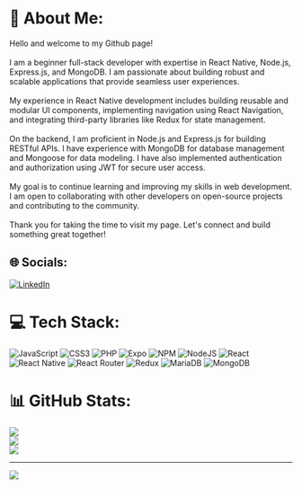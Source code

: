 # 💫 About Me:
Hello and welcome to my Github page!<br><br>I am a beginner full-stack developer with expertise in React Native, Node.js, Express.js, and MongoDB. I am passionate about building robust and scalable applications that provide seamless user experiences.<br><br>My experience in React Native development includes building reusable and modular UI components, implementing navigation using React Navigation, and integrating third-party libraries like Redux for state management.<br><br>On the backend, I am proficient in Node.js and Express.js for building RESTful APIs. I have experience with MongoDB for database management and Mongoose for data modeling. I have also implemented authentication and authorization using JWT for secure user access.<br><br>My goal is to continue learning and improving my skills in web development. I am open to collaborating with other developers on open-source projects and contributing to the community.<br><br>Thank you for taking the time to visit my page. Let's connect and build something great together!


## 🌐 Socials:
[![LinkedIn](https://img.shields.io/badge/LinkedIn-%230077B5.svg?logo=linkedin&logoColor=white)](https://linkedin.com/in/muhammad-hamzii) 

# 💻 Tech Stack:
![JavaScript](https://img.shields.io/badge/javascript-%23323330.svg?style=for-the-badge&logo=javascript&logoColor=%23F7DF1E) ![CSS3](https://img.shields.io/badge/css3-%231572B6.svg?style=for-the-badge&logo=css3&logoColor=white) ![PHP](https://img.shields.io/badge/php-%23777BB4.svg?style=for-the-badge&logo=php&logoColor=white) ![Expo](https://img.shields.io/badge/expo-1C1E24?style=for-the-badge&logo=expo&logoColor=#D04A37) ![NPM](https://img.shields.io/badge/NPM-%23000000.svg?style=for-the-badge&logo=npm&logoColor=white) ![NodeJS](https://img.shields.io/badge/node.js-6DA55F?style=for-the-badge&logo=node.js&logoColor=white) ![React](https://img.shields.io/badge/react-%2320232a.svg?style=for-the-badge&logo=react&logoColor=%2361DAFB) ![React Native](https://img.shields.io/badge/react_native-%2320232a.svg?style=for-the-badge&logo=react&logoColor=%2361DAFB) ![React Router](https://img.shields.io/badge/React_Router-CA4245?style=for-the-badge&logo=react-router&logoColor=white) ![Redux](https://img.shields.io/badge/redux-%23593d88.svg?style=for-the-badge&logo=redux&logoColor=white) ![MariaDB](https://img.shields.io/badge/MariaDB-003545?style=for-the-badge&logo=mariadb&logoColor=white) ![MongoDB](https://img.shields.io/badge/MongoDB-%234ea94b.svg?style=for-the-badge&logo=mongodb&logoColor=white)
# 📊 GitHub Stats:
![](https://github-readme-stats.vercel.app/api?username=Hamzii23&theme=dark&hide_border=false&include_all_commits=false&count_private=false)<br/>
![](https://github-readme-streak-stats.herokuapp.com/?user=Hamzii23&theme=dark&hide_border=false)<br/>
![](https://github-readme-stats.vercel.app/api/top-langs/?username=Hamzii23&theme=dark&hide_border=false&include_all_commits=false&count_private=false&layout=compact)

---
[![](https://visitcount.itsvg.in/api?id=Hamzii23&icon=0&color=0)](https://visitcount.itsvg.in)

<!-- Proudly created with GPRM ( https://gprm.itsvg.in ) -->
